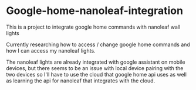 # Google-home-nanoleaf-integration
This is a project to integrate google home commands with nanoleaf wall lights 

Currently researching how to access / change google home commands and how I can access my nanoleaf lights. 

The nanoleaf lights are already integrated with google assistant on mobile devices, but there seems to be an issue with local device pairing with the two devices so I'll have to use the cloud that google home api uses as well as learning the api for nanoleaf that integrates with the cloud.
